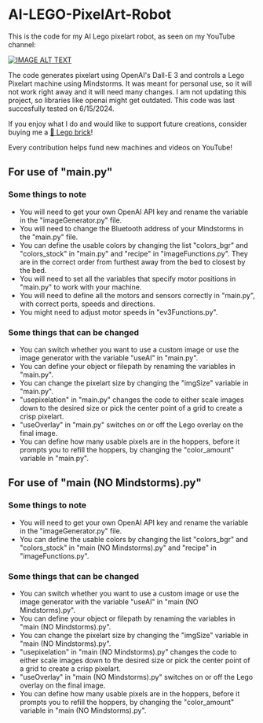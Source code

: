 # AI-LEGO-PixelArt-Robot

This is the code for my AI Lego pixelart robot, as seen on my YouTube channel:
<div align="left">
  <a href="https://www.youtube.com/watch?v=ec_BtS97IR8"><img src="https://img.youtube.com/vi/ec_BtS97IR8/0.jpg" alt="IMAGE ALT TEXT"></a>
</div>

The code generates pixelart using OpenAI's Dall-E 3 and controls a Lego Pixelart machine using Mindstorms.
It was meant for personal use, so it will not work right away and it will need many changes.
I am not updating this project, so libraries like openai might get outdated.
This code was last succesfully tested on 6/15/2024.

If you enjoy what I do and would like to support future creations, consider buying me a [🧱 Lego brick](https://buymeacoffee.com/creativemindstorms)!

Every contribution helps fund new machines and videos on YouTube!

## For use of "main.py"

### Some things to note
- You will need to get your own OpenAI API key and rename the variable in the "imageGenerator.py" file.
- You will need to change the Bluetooth address of your Mindstorms in the "main.py" file.
- You can define the usable colors by changing the list "colors_bgr" and "colors_stock" in "main.py" and "recipe" in "imageFunctions.py". They are in the correct order from furthest away from the bed to closest by the bed.
- You will need to set all the variables that specify motor positions in "main.py" to work with your machine.
- You will need to define all the motors and sensors correctly in "main.py", with correct ports, speeds and directions.
- You might need to adjust motor speeds in "ev3Functions.py".

### Some things that can be changed
- You can switch whether you want to use a custom image or use the image generator with the variable "useAI" in "main.py".
- You can define your object or filepath by renaming the variables in "main.py".
- You can change the pixelart size by changing the "imgSize" variable in "main.py".
- "usepixelation" in "main.py" changes the code to either scale images down to the desired size or pick the center point of a grid to create a crisp pixelart.
- "useOverlay" in "main.py" switches on or off the Lego overlay on the final image.
- You can define how many usable pixels are in the hoppers, before it prompts you to refill the hoppers, by changing the "color_amount" variable in "main.py".


## For use of "main (NO Mindstorms).py"

### Some things to note
- You will need to get your own OpenAI API key and rename the variable in the "imageGenerator.py" file.
- You can define the usable colors by changing the list "colors_bgr" and "colors_stock" in "main (NO Mindstorms).py" and "recipe" in "imageFunctions.py".

### Some things that can be changed
- You can switch whether you want to use a custom image or use the image generator with the variable "useAI" in "main (NO Mindstorms).py".
- You can define your object or filepath by renaming the variables in "main (NO Mindstorms).py".
- You can change the pixelart size by changing the "imgSize" variable in "main (NO Mindstorms).py".
- "usepixelation" in "main (NO Mindstorms).py" changes the code to either scale images down to the desired size or pick the center point of a grid to create a crisp pixelart.
- "useOverlay" in "main (NO Mindstorms).py" switches on or off the Lego overlay on the final image.
- You can define how many usable pixels are in the hoppers, before it prompts you to refill the hoppers, by changing the "color_amount" variable in "main (NO Mindstorms).py".
